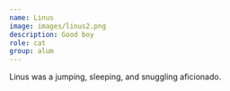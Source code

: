 ```yaml
---
name: Linus
image: images/linus2.png
description: Good boy
role: cat
group: alum
---
```


Linus was a jumping, sleeping, and snuggling aficionado.